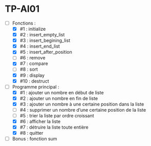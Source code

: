 # TP-AI01

- [ ] Fonctions :
  - [x] #1 : initialize
  - [x] #2 : insert_empty_list
  - [x] #3 : insert_begining_list
  - [x] #4 : insert_end_list
  - [x] #5 : insert_after_position
  - [ ] #6 : remove
  - [x] #7 : compare
  - [ ] #8 : sort
  - [x] #9 : display
  - [x] #10 : destruct

- [ ] Programme principal :
  - [x] #1 : ajouter un nombre en début de liste
  - [x] #2 : ajouter un nombre en fin de liste
  - [x] #3 : ajouter un nombre à une certaine position dans la liste
  - [ ] #4 : supprimer un nombre d’une certaine position de la liste
  - [ ] #5 : trier la liste par ordre croissant
  - [x] #6 : afficher la liste
  - [x] #7 : détruire la liste toute entière
  - [x] #8 : quitter

- [ ] Bonus : fonction sum
